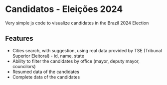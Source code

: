 # Candidatos - Eleições 2024

Very simple js code to visualize candidates in the Brazil 2024 Election

## Features

- Cities search, with suggestion, using real data provided by TSE (Tribunal Superior Eleitoral) - id, name, state
- Ability to filter the candidates by office (mayor, deputy mayor, councilors)
- Resumed data of the candidates
- Complete data of the candidates
